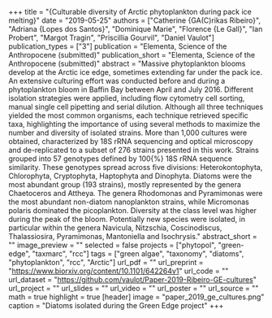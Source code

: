 +++
title = "{Culturable diversity of Arctic phytoplankton during pack ice melting}"
date = "2019-05-25"
authors = ["Catherine {GA(C)rikas Ribeiro}", "Adriana {Lopes dos Santos}", "Dominique Marie", "Florence {Le Gall}", "Ian Probert", "Margot Tragin", "Priscillia Gourvil", "Daniel Vaulot"]
publication_types = ["3"]
publication = "Elementa, Science of the Anthropocene (submitted)"
publication_short = "Elementa, Science of the Anthropocene (submitted)"
abstract = "Massive phytoplankton blooms develop at the Arctic ice edge, sometimes extending far under the pack ice. An extensive culturing effort was conducted before and during a phytoplankton bloom in Baffin Bay between April and July 2016. Different isolation strategies were applied, including flow cytometry cell sorting, manual single cell pipetting and serial dilution. Although all three techniques yielded the most common organisms, each technique retrieved specific taxa, highlighting the importance of using several methods to maximize the number and diversity of isolated strains. More than 1,000 cultures were obtained, characterized by 18S rRNA sequencing and optical microscopy and de-replicated to a subset of 276 strains presented in this work. Strains grouped into 57 genotypes defined by 100{\%} 18S rRNA sequence similarity. These genotypes spread across five divisions: Heterokontophyta, Chlorophyta, Cryptophyta, Haptophyta and Dinophyta. Diatoms were the most abundant group (193 strains), mostly represented by the genera Chaetoceros and Attheya. The genera Rhodomonas and Pyramimonas were the most abundant non-diatom nanoplankton strains, while Micromonas polaris dominated the picoplankton. Diversity at the class level was higher during the peak of the bloom. Potentially new species were isolated, in particular within the genera Navicula, Nitzschia, Coscinodiscus, Thalassiosira, Pyramimonas, Mantoniella and Isochrysis."
abstract_short = ""
image_preview = ""
selected = false
projects = ["phytopol", "green-edge", "taxmarc", "rcc"]
tags = ["green algae", "taxonomy", "diatoms", "phytoplankton", "rcc", "Arctic"]
url_pdf = ""
url_preprint = "https://www.biorxiv.org/content/10.1101/642264v1"
url_code = ""
url_dataset = "https://github.com/vaulot/Paper-2019-Ribeiro-GE-cultures"
url_project = ""
url_slides = ""
url_video = ""
url_poster = ""
url_source = ""
math = true
highlight = true
[header]
image = "paper_2019_ge_cultures.png"
caption = "Diatoms isolated during the Green Edge project"
+++
